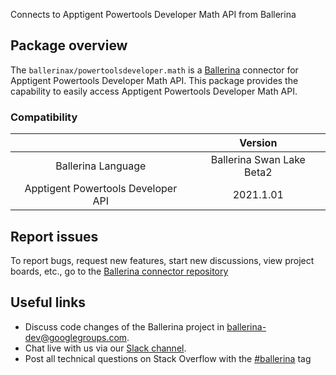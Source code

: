 Connects to Apptigent Powertools Developer Math API from Ballerina

## Package overview
The `ballerinax/powertoolsdeveloper.math` is a [Ballerina](https://ballerina.io/) connector for Apptigent Powertools Developer Math API.
This package provides the capability to easily access Apptigent Powertools Developer Math API.

### Compatibility
|                                     | Version                         |
|:-----------------------------------:|:-------------------------------:|
| Ballerina Language                  | Ballerina Swan Lake Beta2       | 
| Apptigent Powertools Developer API  | 2021.1.01                       |

## Report issues
To report bugs, request new features, start new discussions, view project boards, etc., go to the [Ballerina connector repository](https://github.com/ballerina-platform/ballerinax-openapi-connectors)

## Useful links
- Discuss code changes of the Ballerina project in [ballerina-dev@googlegroups.com](mailto:ballerina-dev@googlegroups.com).
- Chat live with us via our [Slack channel](https://ballerina.io/community/slack/).
- Post all technical questions on Stack Overflow with the [#ballerina](https://stackoverflow.com/questions/tagged/ballerina) tag
